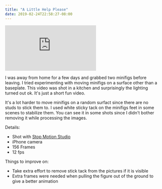 ```yaml
---
title: "A Little Help Please"
date: 2019-02-24T22:58:27-08:00
---
```


<!--more-->

<div class="youtube-responsive-container">
<iframe  src="https://www.youtube.com/embed/z34SH7bqK1k" frameborder="0" allow="accelerometer; autoplay; encrypted-media; gyroscope; picture-in-picture" allowfullscreen></iframe></div>

I was away from home for a few days and grabbed two minifigs before leaving. I tried experimenting with moving minifigs on a surface other than a baseplate. This video was shot in a kitchen and surprisingly the lighting turned out ok. It's just a short fun video.

It's a lot harder to move minifigs on a random surfact since there are no studs to stick them to. I used white sticky tack on the minifigs feet in some scenes to stabilize them. You can see it in some shots since I didn't bother removing it while processing the images.



Details:

* Shot with [Stop Motion Studio](https://www.cateater.com/ "cateater - Stop Motion Studio") 
* iPhone camera
* 156 Frames
* 12 fps

Things to improve on:

* Take extra effort to remove stick tack from the pictures if it is visible
* Extra frames were needed when pulling the figure out of the ground to give a better animation
